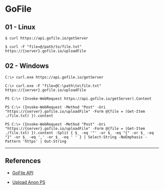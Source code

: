 # GoFile

## 01 - Linux

```
$ curl https://api.gofile.io/getServer

$ curl -F "file=@/path/to/file.txt" https://{server}.gofile.io/uploadFile
```

## 02 - Windows

`C:\> curl.exe https://api.gofile.io/getServer`

`C:\> curl.exe -F "file=@C:\path\to\file.txt" https://{server}.gofile.io/uploadFile`

`PS C:\> (Invoke-WebRequest https://api.gofile.io/getServer).Content`

```
PS C:\> (Invoke-WebRequest -Method "Post" -Uri "https://{server}.gofile.io/uploadFile" -Form @{file = (Get-Item ./file.txt) }).content

PS C:\> (Invoke-WebRequest -Method "Post" -Uri "https://{server}.gofile.io/uploadFile" -Form @{file = (Get-Item ./file.txt) }).content -Split { $_ -eq '"' -or $_ -eq "{" -or $_ -eq "}" -or $_ -eq ',' -or $_ -eq ' ' } | Select-String -NoEmphasis -Pattern 'https' | Out-String
```

---
## References

- [GoFile API](https://gofile.io/api)

- [Upload Anon PS](https://github.com/makeitbetter/Upload-Anon_PS)